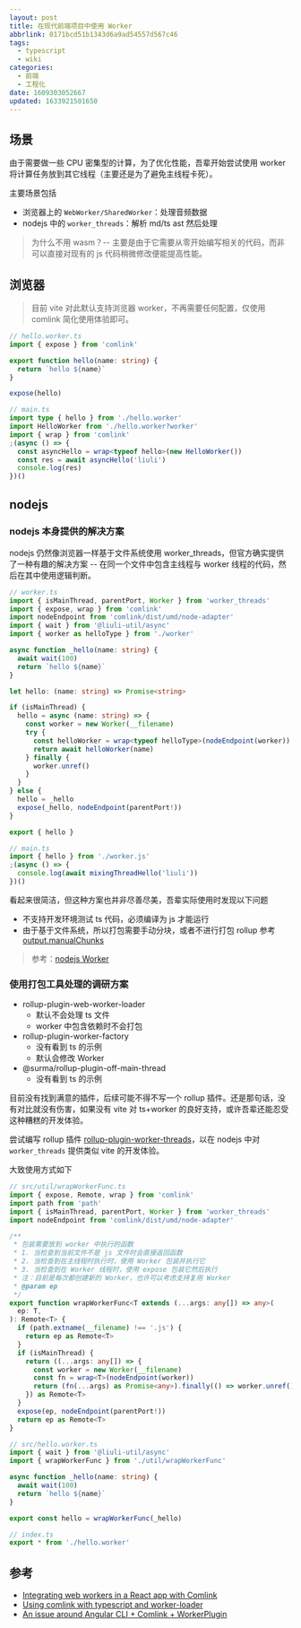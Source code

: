 ```yaml
---
layout: post
title: 在现代前端项目中使用 Worker
abbrlink: 0171bcd51b1343d6a9ad54557d567c46
tags:
  - typescript
  - wiki
categories:
  - 前端
  - 工程化
date: 1609303052667
updated: 1633921501650
---
```


## 场景

由于需要做一些 CPU 密集型的计算，为了优化性能，吾辈开始尝试使用 worker 将计算任务放到其它线程（主要还是为了避免主线程卡死）。

主要场景包括

- 浏览器上的 `WebWorker/SharedWorker`：处理音频数据
- nodejs 中的 `worker_threads`：解析 md/ts ast 然后处理

> 为什么不用 wasm？-- 主要是由于它需要从零开始编写相关的代码，而非可以直接对现有的 js 代码稍微修改便能提高性能。

## 浏览器

> 目前 vite 对此默认支持浏览器 worker，不再需要任何配置，仅使用 comlink 简化使用体验即可。

```ts
// hello.worker.ts
import { expose } from 'comlink'

export function hello(name: string) {
  return `hello ${name}`
}

expose(hello)
```

```ts
// main.ts
import type { hello } from './hello.worker'
import HelloWorker from './hello.worker?worker'
import { wrap } from 'comlink'
;(async () => {
  const asyncHello = wrap<typeof hello>(new HelloWorker())
  const res = await asyncHello('liuli')
  console.log(res)
})()
```

## nodejs

### nodejs 本身提供的解决方案

nodejs 仍然像浏览器一样基于文件系统使用 worker\_threads，但官方确实提供了一种有趣的解决方案 -- 在同一个文件中包含主线程与 worker 线程的代码，然后在其中使用逻辑判断。

```ts
// worker.ts
import { isMainThread, parentPort, Worker } from 'worker_threads'
import { expose, wrap } from 'comlink'
import nodeEndpoint from 'comlink/dist/umd/node-adapter'
import { wait } from '@liuli-util/async'
import { worker as helloType } from './worker'

async function _hello(name: string) {
  await wait(100)
  return `hello ${name}`
}

let hello: (name: string) => Promise<string>

if (isMainThread) {
  hello = async (name: string) => {
    const worker = new Worker(__filename)
    try {
      const helloWorker = wrap<typeof helloType>(nodeEndpoint(worker))
      return await helloWorker(name)
    } finally {
      worker.unref()
    }
  }
} else {
  hello = _hello
  expose(_hello, nodeEndpoint(parentPort!))
}

export { hello }
```

```ts
// main.ts
import { hello } from './worker.js'
;(async () => {
  console.log(await mixingThreadHello('liuli'))
})()
```

看起来很简洁，但这种方案也并非尽善尽美，吾辈实际使用时发现以下问题

- 不支持开发环境测试 ts 代码，必须编译为 js 才能运行
- 由于基于文件系统，所以打包需要手动分块，或者不进行打包
  rollup 参考 [output.manualChunks](https://rollupjs.org/guide/en/#outputmanualchunks)

> 参考：[nodejs Worker](https://nodejs.org/api/worker_threads.html#worker_threads_class_worker)

### 使用打包工具处理的调研方案

- rollup-plugin-web-worker-loader
  - 默认不会处理 ts 文件
  - worker 中包含依赖时不会打包
- rollup-plugin-worker-factory
  - 没有看到 ts 的示例
  - 默认会修改 Worker
- @surma/rollup-plugin-off-main-thread
  - 没有看到 ts 的示例

目前没有找到满意的插件，后续可能不得不写一个 rollup 插件。还是那句话，没有对比就没有伤害，如果没有 vite 对 ts+worker 的良好支持，或许吾辈还能忍受这种糟糕的开发体验。

尝试编写 rollup 插件 [rollup-plugin-worker-threads](https://github.com/rxliuli/liuli-tools/tree/master/libs/rollup-plugin-worker-threads)，以在 nodejs 中对 `worker_threads` 提供类似 vite 的开发体验。

大致使用方式如下

```ts
// src/util/wrapWorkerFunc.ts
import { expose, Remote, wrap } from 'comlink'
import path from 'path'
import { isMainThread, parentPort, Worker } from 'worker_threads'
import nodeEndpoint from 'comlink/dist/umd/node-adapter'

/**
 * 包装需要放到 worker 中执行的函数
 * 1. 当检查到当前文件不是 js 文件时会直接返回函数
 * 2. 当检查到在主线程时执行时，使用 Worker 包装并执行它
 * 3. 当检查到在 Worker 线程时，使用 expose 包装它然后执行
 * 注：目前是每次都创建新的 Worker，也许可以考虑支持复用 Worker
 * @param ep
 */
export function wrapWorkerFunc<T extends (...args: any[]) => any>(
  ep: T,
): Remote<T> {
  if (path.extname(__filename) !== '.js') {
    return ep as Remote<T>
  }
  if (isMainThread) {
    return ((...args: any[]) => {
      const worker = new Worker(__filename)
      const fn = wrap<T>(nodeEndpoint(worker))
      return (fn(...args) as Promise<any>).finally(() => worker.unref())
    }) as Remote<T>
  }
  expose(ep, nodeEndpoint(parentPort!))
  return ep as Remote<T>
}
```

```ts
// src/hello.worker.ts
import { wait } from '@liuli-util/async'
import { wrapWorkerFunc } from './util/wrapWorkerFunc'

async function _hello(name: string) {
  await wait(100)
  return `hello ${name}`
}

export const hello = wrapWorkerFunc(_hello)
```

```ts
// index.ts
export * from './hello.worker'
```

## 参考

- [Integrating web workers in a React app with Comlink](https://blog.logrocket.com/integrating-web-workers-in-a-react-app-with-comlink/)
- [Using comlink with typescript and worker-loader](https://lorefnon.tech/2019/03/24/using-comlink-with-typescript-and-worker-loader/)
- [An issue around Angular CLI + Comlink + WorkerPlugin](https://medium.com/lacolaco-blog/an-issue-around-angular-cli-comlink-workerplugin-585be1c8d087)

